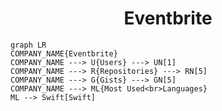 <h1 align="center">Eventbrite</h1>

```mermaid
graph LR
COMPANY_NAME{Eventbrite}
COMPANY_NAME ---> U{Users} ---> UN[1]
COMPANY_NAME ---> R{Repositories} ---> RN[5]
COMPANY_NAME ---> G{Gists} ---> GN[5]
COMPANY_NAME ---> ML{Most Used<br>Languages}
ML --> Swift[Swift]
```
